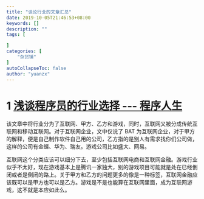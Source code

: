 ```yaml
---
title: "谈论行业的文章汇总"
date: 2019-10-05T21:46:53+08:00
keywords: []
description: ""
tags: [

]
categories: [
    "杂货铺"
]
autoCollapseToc: false
author: "yuanzx"
---
```


# 1 [浅谈程序员的行业选择 --- 程序人生](https://www.cnblogs.com/zuoxiaolong/p/life35.html)

该文章中将行业分为了互联网、甲方、乙方和游戏，同时，互联网又被分成传统互联网和移动互联网。对于互联网企业，文中仅说了 BAT 为互联网企业，对于甲方的解释，便是自己制作软件自己用的公司，乙方指的是别人有需求找你们公司做，这样的公司有金蝶、华为、瑞友。游戏公司比如盛大、网易。

互联网这个分类应该可以细分下去，至少包括互联网电商和互联网金融。游戏行业似乎不太好，现在游戏基本上是腾讯一家独大，别的游戏项目可能就是处在已经倒闭或者是倒闭的路上。关于甲方和乙方的问题更多的像是一种标签，互联网金融应该既可以是甲方也可以是乙方。游戏是不是也能算在互联网里面，成为互联网游戏，这不就是本应如此么。